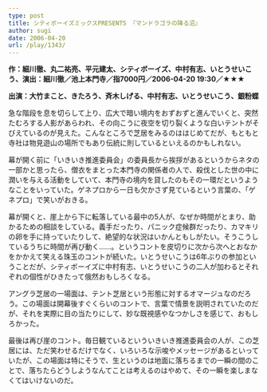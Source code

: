 ```yaml
---
type: post
title: シティボーイズミックスPRESENTS 『マンドラゴラの降る沼』
author: sugi
date: 2006-04-20
url: /play/1343/
---
```

**作：細川徹、丸二祐亮、平元建太、シティボーイズ、中村有志、いとうせいこう、演出：細川徹／池上本門寺／指7000円／2006-04-20 19:30／★★★**

**出演：大竹まこと、きたろう、斉木しげる、中村有志、いとうせいこう、銀粉蝶**

急な階段を息を切らして上り、広大で暗い境内をおずおずと進んでいくと、突然たむろする人影があらわれ、その向こうに夜空を切り裂くような白いテントがそびえているのが見えた。こんなところで芝居をみるのははじめてだが、もともと寺社は物見遊山の場所でもあり伝統に則しているといえるのかもしれない。

幕が開く前に「いきいき推進委員会」の委員長から挨拶があるというからネタの一部かと思ったら、僧衣をまとった本門寺の関係者の人で、殺伐とした世の中に潤いを与える活動をしていて、本門寺の境内を貸したのもその一環だというようなことをいっていた。ゲネプロから一日も欠かさず見ているという言葉の、「ゲネプロ」で笑いがおきる。

幕が開くと、崖上から下に転落している最中の5人が、なぜか時間がとまり、助かるための相談をしている。義手だったり、パニック症候群だったり、カマキリの卵を手に持っていたりして、絶望的な状況はいかんともしがたい。そうこうしているうちに時間が再び動く......。というコントを皮切りに次から次へとおなかをかかえて笑える珠玉のコントが続いた。いとうせいこうは6年ぶりの参加ということだが、シティボーイズに中村有志、いとうせいこうの二人が加わるとそれぞれの個性がひきたって俄然おもしろくなる。

アングラ芝居の一場面は、テント芝居という形態に対するオマージュなのだろう。この場面は開幕後すぐくらいのコントで、言葉で情景を説明されていたのだが、それを実際に目の当たりにして、妙な既視感やなつかしさを感じて、おもしろかった。

最後は再び崖のコント。毎日観ているといういきいき推進委員会の人が、この芝居には、ただ笑わせるだけでなく、いろいろな示唆やメッセージがあるといっていたが、この場面は特にそうで、生というのは地面に落ちるまでの一瞬の間のことで、落ちたらどうしようなんてことは考えるのはやめて、その一瞬を楽しまなくてはいけないのだ。


